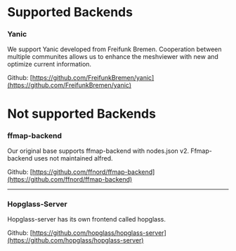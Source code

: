 # Supported Backends

### Yanic

We support Yanic developed from Freifunk Bremen. Cooperation between multiple communites allows us to enhance the meshviewer with new and optimize current information.

Github: [https://github.com/FreifunkBremen/yanic](https://github.com/FreifunkBremen/yanic)

# Not supported Backends

### ffmap-backend

Our original base supports ffmap-backend with nodes.json v2. Ffmap-backend uses not maintained alfred.

Github: [https://github.com/ffnord/ffmap-backend](https://github.com/ffnord/ffmap-backend)

---

### Hopglass-Server

Hopglass-server has its own frontend called hopglass.

Github: [https://github.com/hopglass/hopglass-server](https://github.com/hopglass/hopglass-server)

